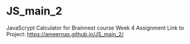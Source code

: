 # JS_main_2
JavaScrypt Calculator for Brainnest course Week 4 Assignment
Link to Project: https://ameernas.github.io/JS_main_2/
